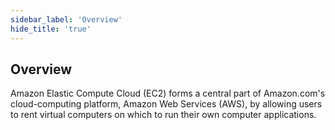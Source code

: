 ```yaml
---
sidebar_label: 'Overview'
hide_title: 'true'
---
```


## Overview

Amazon Elastic Compute Cloud (EC2) forms a central part of Amazon.com's cloud-computing platform, Amazon Web Services (AWS), by allowing users to rent virtual computers on which to run their own computer applications.

